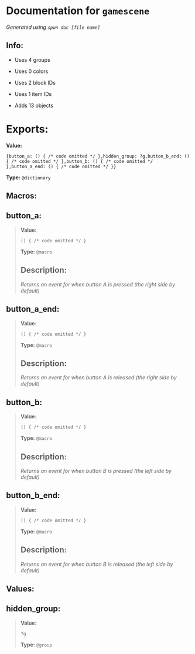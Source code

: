 # Documentation for `gamescene` 
_Generated using `spwn doc [file name]`_
## Info:

- Uses 4 groups
- Uses 0 colors
- Uses 2 block IDs
- Uses 1 item IDs

- Adds 13 objects
# Exports:
 **Value:** 
```spwn
{button_a: () { /* code omitted */ },hidden_group: ?g,button_b_end: () { /* code omitted */ },button_b: () { /* code omitted */ },button_a_end: () { /* code omitted */ }}
``` 
**Type:** `@dictionary` 

## Macros:

## **button\_a**:

> **Value:** 
>```spwn
>() { /* code omitted */ }
>``` 
>**Type:** `@macro` 
>## Description: 
> _Returns an event for when button A is pressed (the right side by default)_
>

## **button\_a\_end**:

> **Value:** 
>```spwn
>() { /* code omitted */ }
>``` 
>**Type:** `@macro` 
>## Description: 
> _Returns an event for when button A is released (the right side by default)_
>

## **button\_b**:

> **Value:** 
>```spwn
>() { /* code omitted */ }
>``` 
>**Type:** `@macro` 
>## Description: 
> _Returns an event for when button B is pressed (the left side by default)_
>

## **button\_b\_end**:

> **Value:** 
>```spwn
>() { /* code omitted */ }
>``` 
>**Type:** `@macro` 
>## Description: 
> _Returns an event for when button B is released (the left side by default)_
>

## Values:

## **hidden\_group**:

> **Value:** 
>```spwn
>?g
>``` 
>**Type:** `@group` 
>
